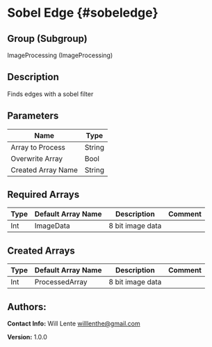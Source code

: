 Sobel Edge {#sobeledge}
=====

## Group (Subgroup) ##
ImageProcessing (ImageProcessing)

## Description ##
Finds edges with a sobel filter

## Parameters ##
| Name             | Type |
|------------------|------|
| Array to Process | String |
| Overwrite Array| Bool |
| Created Array Name | String |


## Required Arrays ##

| Type | Default Array Name | Description | Comment |
|------|--------------------|-------------|---------|
| Int | ImageData | 8 bit image data       | |


## Created Arrays ##

| Type | Default Array Name | Description | Comment |
|------|--------------------|-------------|---------|
| Int | ProcessedArray | 8 bit image data       | |



## Authors: ##

**Contact Info:** Will Lente willlenthe@gmail.com

**Version:** 1.0.0


